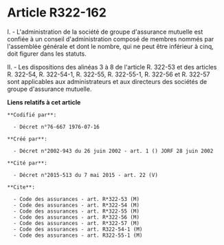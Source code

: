 # Article R322-162

I. - L'administration de la société de groupe d'assurance mutuelle est confiée à un conseil d'administration composé de
membres nommés par l'assemblée générale et dont le nombre, qui ne peut être inférieur à cinq, doit figurer dans les statuts.

II. - Les dispositions des alinéas 3 à 8 de l'article R. 322-53 et des articles R. 322-54, R. 322-54-1, R. 322-55, R.
322-55-1, R. 322-56 et R. 322-57 sont applicables aux administrateurs et aux directeurs des sociétés de groupe d'assurance
mutuelle.

**Liens relatifs à cet article**

	**Codifié par**:

	  - Décret n°76-667 1976-07-16

	**Créé par**:

	  - Décret n°2002-943 du 26 juin 2002 - art. 1 () JORF 28 juin 2002

	**Cité par**:

	  - Décret n°2015-513 du 7 mai 2015 - art. 22 (V)

	**Cite**:

	  - Code des assurances - art. R*322-53 (M)
	  - Code des assurances - art. R*322-54 (M)
	  - Code des assurances - art. R*322-55 (M)
	  - Code des assurances - art. R*322-56 (M)
	  - Code des assurances - art. R*322-57 (M)
	  - Code des assurances - art. R322-54-1 (M)
	  - Code des assurances - art. R322-55-1 (M)
